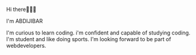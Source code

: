 Hi there🏻👋🏻


I'm ABDIJIBAR

I'm curious to learn coding.
i'm confident and capable of studying coding.
I'm student and like doing sports.
I'm looking forward to be part of webdevelopers.


















